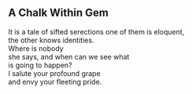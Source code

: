 A Chalk Within Gem
------------------
It is a tale of sifted serections one of them is eloquent,  
the other knows identities.  
Where is nobody  
she says, and when can we see what  
is going to happen?  
I salute your profound grape  
and envy your fleeting pride.  
